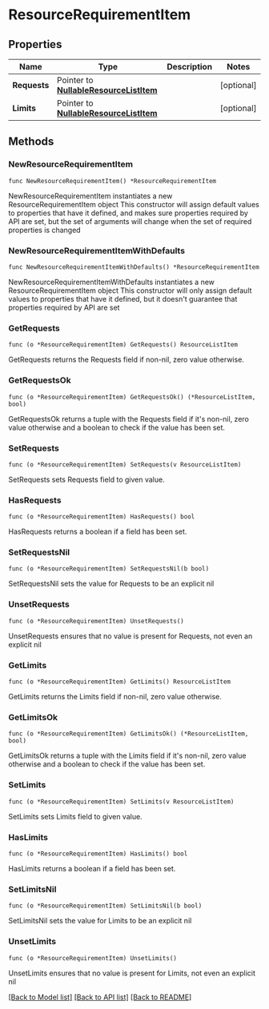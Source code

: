# ResourceRequirementItem

## Properties

Name | Type | Description | Notes
------------ | ------------- | ------------- | -------------
**Requests** | Pointer to [**NullableResourceListItem**](ResourceListItem.md) |  | [optional] 
**Limits** | Pointer to [**NullableResourceListItem**](ResourceListItem.md) |  | [optional] 

## Methods

### NewResourceRequirementItem

`func NewResourceRequirementItem() *ResourceRequirementItem`

NewResourceRequirementItem instantiates a new ResourceRequirementItem object
This constructor will assign default values to properties that have it defined,
and makes sure properties required by API are set, but the set of arguments
will change when the set of required properties is changed

### NewResourceRequirementItemWithDefaults

`func NewResourceRequirementItemWithDefaults() *ResourceRequirementItem`

NewResourceRequirementItemWithDefaults instantiates a new ResourceRequirementItem object
This constructor will only assign default values to properties that have it defined,
but it doesn't guarantee that properties required by API are set

### GetRequests

`func (o *ResourceRequirementItem) GetRequests() ResourceListItem`

GetRequests returns the Requests field if non-nil, zero value otherwise.

### GetRequestsOk

`func (o *ResourceRequirementItem) GetRequestsOk() (*ResourceListItem, bool)`

GetRequestsOk returns a tuple with the Requests field if it's non-nil, zero value otherwise
and a boolean to check if the value has been set.

### SetRequests

`func (o *ResourceRequirementItem) SetRequests(v ResourceListItem)`

SetRequests sets Requests field to given value.

### HasRequests

`func (o *ResourceRequirementItem) HasRequests() bool`

HasRequests returns a boolean if a field has been set.

### SetRequestsNil

`func (o *ResourceRequirementItem) SetRequestsNil(b bool)`

 SetRequestsNil sets the value for Requests to be an explicit nil

### UnsetRequests
`func (o *ResourceRequirementItem) UnsetRequests()`

UnsetRequests ensures that no value is present for Requests, not even an explicit nil
### GetLimits

`func (o *ResourceRequirementItem) GetLimits() ResourceListItem`

GetLimits returns the Limits field if non-nil, zero value otherwise.

### GetLimitsOk

`func (o *ResourceRequirementItem) GetLimitsOk() (*ResourceListItem, bool)`

GetLimitsOk returns a tuple with the Limits field if it's non-nil, zero value otherwise
and a boolean to check if the value has been set.

### SetLimits

`func (o *ResourceRequirementItem) SetLimits(v ResourceListItem)`

SetLimits sets Limits field to given value.

### HasLimits

`func (o *ResourceRequirementItem) HasLimits() bool`

HasLimits returns a boolean if a field has been set.

### SetLimitsNil

`func (o *ResourceRequirementItem) SetLimitsNil(b bool)`

 SetLimitsNil sets the value for Limits to be an explicit nil

### UnsetLimits
`func (o *ResourceRequirementItem) UnsetLimits()`

UnsetLimits ensures that no value is present for Limits, not even an explicit nil

[[Back to Model list]](../README.md#documentation-for-models) [[Back to API list]](../README.md#documentation-for-api-endpoints) [[Back to README]](../README.md)


